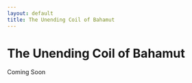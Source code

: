 ```yaml
---
layout: default
title: The Unending Coil of Bahamut
---
```


# The Unending Coil of Bahamut
Coming Soon
